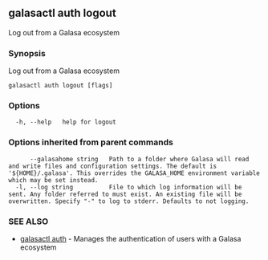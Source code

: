 ## galasactl auth logout

Log out from a Galasa ecosystem

### Synopsis

Log out from a Galasa ecosystem

```
galasactl auth logout [flags]
```

### Options

```
  -h, --help   help for logout
```

### Options inherited from parent commands

```
      --galasahome string   Path to a folder where Galasa will read and write files and configuration settings. The default is '${HOME}/.galasa'. This overrides the GALASA_HOME environment variable which may be set instead.
  -l, --log string          File to which log information will be sent. Any folder referred to must exist. An existing file will be overwritten. Specify "-" to log to stderr. Defaults to not logging.
```

### SEE ALSO

* [galasactl auth](galasactl_auth.md)	 - Manages the authentication of users with a Galasa ecosystem

